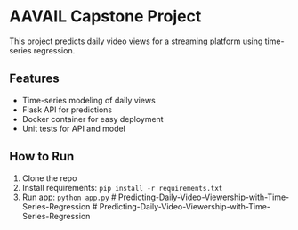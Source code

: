 # AAVAIL Capstone Project

This project predicts daily video views for a streaming platform using time-series regression.

## Features
- Time-series modeling of daily views
- Flask API for predictions
- Docker container for easy deployment
- Unit tests for API and model

## How to Run
1. Clone the repo
2. Install requirements: `pip install -r requirements.txt`
3. Run app: `python app.py`
#   P r e d i c t i n g - D a i l y - V i d e o - V i e w e r s h i p - w i t h - T i m e - S e r i e s - R e g r e s s i o n  
 #   P r e d i c t i n g - D a i l y - V i d e o - V i e w e r s h i p - w i t h - T i m e - S e r i e s - R e g r e s s i o n  
 